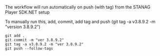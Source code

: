 The workflow will run automatically on push (with tag) from the STANAG Player SDK.NET setup

To manually run this, add, commit, add tag and push (git tag -a v3.8.9.2 -m "version 3.8.9.2")

```
git add .
git commit -m "ver 3.8.9.2"
git tag -a v3.8.9.2 -m "ver 3.8.9.2"
git push --follow-tags
```